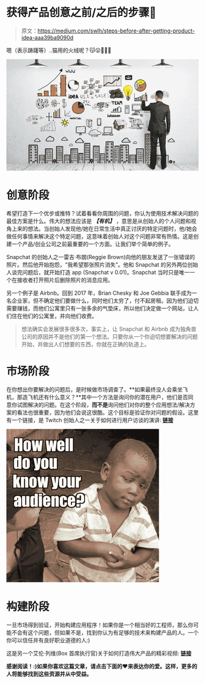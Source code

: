 # 获得产品创意之前/之后的步骤🌟

> 原文：<https://medium.com/swlh/steps-before-after-getting-product-idea-aaa39ba9090d>

嗯（表示踌躇等）..猫用的火绒呢？😽😲👩🏽‍💻

![](img/a46e06714555051e0649db37f409fd02.png)

# 创意阶段

希望打造下一个优步或推特？试着看看你周围的问题，你认为使用技术解决问题的最佳方案是什么。伟大的想法应该是 ***【有机】*** ，意思是从创始人的个人问题和视角上来的想法。当创始人发现他/她在日常生活中真正讨厌的特定问题时，他/她会做任何事情来解决这个特定问题，这意味着创始人对这个问题非常有热情。这是创建一个产品/创业公司之前最重要的一个方面。让我们举个简单的例子。

Snapchat 的创始人之一雷吉·布朗(Reggie Brown)向他的朋友发送了一张错误的照片。然后他开始抱怨，“我希望那张照片消失”。他和 Snapchat 的另外两位创始人谈完问题后，就开始打造 app (Snapchat v 0.01)。Snapchat 当时只是唯一一个在接收者打开照片后删除照片的消息应用。

另一个例子是 Airbnb。回到 2017 年，Brian Chesky 和 Joe Gebbia 联手成为一名企业家，但不确定他们要做什么，同时他们太穷了，付不起房租。因为他们迫切需要赚钱，而他们公寓里只有一张多余的气垫床，所以他们决定做一个网站，让人们住在他们的公寓里，并向他们收费。

> 想法确实会发展很多很多次，事实上，让 Snapchat 和 Airbnb 成为独角兽公司的原因并不是他们的第一个想法。只要你从一个你迫切想要解决的问题开始，并做出人们想要的东西，你就在正确的轨道上。

# 市场阶段

在你想出你要解决的问题后，是时候做市场调查了。**如果最终没人会乘坐飞机，那造飞机还有什么意义？**其中一个方法是询问你的潜在用户，他们是否同意你试图解决的问题。在这个阶段，**而不是**询问他们对你的整个应用想法/解决方案的看法也很重要，因为他们会说这很酷。这个目标是验证你对问题的假设。这里有一个链接，是 Twitch 创始人之一关于如何进行用户访谈的演讲: [**链接**](https://www.youtube.com/watch?v=qAws7eXItMk)

![](img/4c98409fc9123b6fbfa6b3127f606ae3.png)

# 构建阶段

一旦市场得到验证，开始构建应用程序！如果你是一个相当好的工程师，那么你可能不会有这个问题，但如果不是，找到你认为有足够的技术来构建产品的人。一个你可以信任并有良好职业道德的人:)

这是另一个艾伦·列维(Box 首席执行官)关于如何打造伟大产品的精彩视频: [**链接**](https://www.startupschool.org/videos/6)

**感谢阅读！:)如果你喜欢这篇文章，请点击下面的❤来表达你的爱。这样，更多的人将能够找到这些资源并从中受益。**